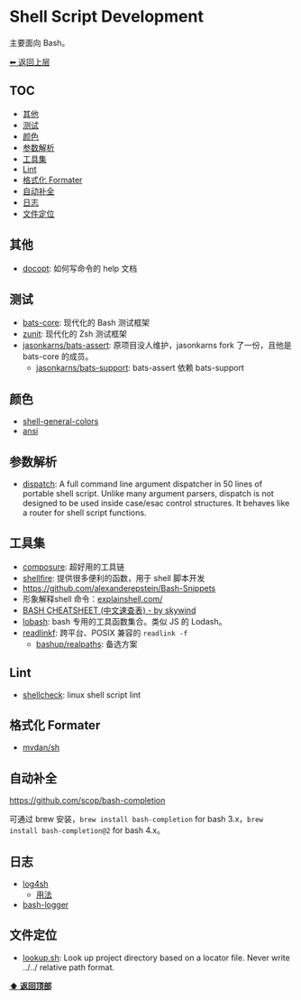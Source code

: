 <a name="top"></a>
# Shell Script Development

主要面向 Bash。

[⬅︎ 返回上层](../#shell-script-development)

## TOC

<!-- MarkdownTOC GFM -->

- [其他](#其他)
- [测试](#测试)
- [颜色](#颜色)
- [参数解析](#参数解析)
- [工具集](#工具集)
- [Lint](#lint)
- [格式化 Formater](#格式化-formater)
- [自动补全](#自动补全)
- [日志](#日志)
- [文件定位](#文件定位)

<!-- /MarkdownTOC -->

## 其他

- [docopt](http://docopt.org/): 如何写命令的 help 文档

## 测试

- [bats-core](https://github.com/bats-core/bats-core): 现代化的 Bash 测试框架
- [zunit](https://github.com/zunit-zsh/zunit): 现代化的 Zsh 测试框架
- [jasonkarns/bats-assert](https://github.com/jasonkarns/bats-assert-1): 原项目没人维护，jasonkarns fork 了一份，且他是 bats-core 的成员。
  - [jasonkarns/bats-support](https://github.com/jasonkarns/bats-support): bats-assert 依赖 bats-support

## 颜色

- [shell-general-colors](https://github.com/adoyle-h/shell-general-colors)
- [ansi](https://github.com/fidian/ansi)

## 参数解析

- [dispatch](https://github.com/Mosai/workshop/blob/master/doc/dispatch.md): A full command line argument dispatcher in 50 lines of portable shell script. Unlike many argument parsers, dispatch is not designed to be used inside case/esac control structures. It behaves like a router for shell script functions.

## 工具集

- [composure](https://github.com/erichs/composure/): 超好用的工具链
- [shellfire](https://github.com/shellfire-dev/shellfire): 提供很多便利的函数，用于 shell 脚本开发
- https://github.com/alexanderepstein/Bash-Snippets
- 形象解释shell 命令：[explainshell.com/](https://explainshell.com/)
- [BASH CHEATSHEET (中文速查表) - by skywind](https://github.com/skywind3000/awesome-cheatsheets/blob/master/languages/bash.sh)
- [lobash](https://github.com/adoyle-h/lobash): bash 专用的工具函数集合。类似 JS 的 Lodash。
- [readlinkf](https://github.com/ko1nksm/readlinkf): 跨平台、POSIX 兼容的 `readlink -f`
  - [bashup/realpaths](https://github.com/bashup/realpaths): 备选方案

## Lint

- [shellcheck](https://github.com/koalaman/shellcheck): linux shell script lint

## 格式化 Formater

- [mvdan/sh](https://github.com/mvdan/sh)

## 自动补全

https://github.com/scop/bash-completion

可通过 brew 安装，`brew install bash-completion` for bash 3.x，`brew install bash-completion@2` for bash 4.x。

## 日志

- [log4sh](https://github.com/kward/log4sh)
  - [用法](https://github.com/kward/log4sh/blob/master/doc/log4sh.md)
- [bash-logger](https://github.com/adoyle-h/bash-logger)

## 文件定位

- [lookup.sh](https://github.com/adoyle-h/lookup.sh): Look up project directory based on a locator file. Never write ../../ relative path format.

**[⬆ 返回顶部](#top)**
